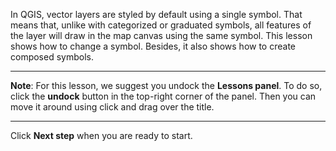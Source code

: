 In QGIS, vector layers are styled by default using a single symbol. That
means that, unlike with categorized or graduated symbols, all features
of the layer will draw in the map canvas using the same symbol. This
lesson shows how to change a symbol. Besides, it also shows how to
create composed symbols.

---

**Note**: For this lesson, we suggest you undock the **Lessons panel**.
To do so, click the **undock** button in the top-right corner of the
panel. Then you can move it around using click and drag over the title.

---

Click **Next step** when you are ready to start.